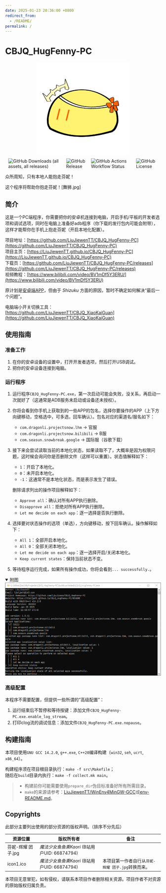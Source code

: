 ```yaml
---
date: 2025-01-23 20:36:00 +0800
redirect_from:
  - /README/
permalink: /
---
```


# CBJQ_HugFenny-PC

<div style="align-items: center; justify-content: center; display: flex; margin: 10px;">
    <img src="res/icons_pic/芬妮-辉耀 团子.png" style=" max-height: 300px; height: 100%; aspect-ratio: 1; width: auto;"/>
</div>

<div style="align-items: center; justify-content: center; display: flex; margin: 10px; gap: 10px">
   <img alt="GitHub Downloads (all assets, all releases)" src="https://img.shields.io/github/downloads/LiuJiewenTT/CBJQ_HugFenny-PC/total">
   <img alt="GitHub Release" src="https://img.shields.io/github/v/release/LiuJiewenTT/CBJQ_HugFenny-PC">
   <img alt="GitHub Actions Workflow Status" src="https://img.shields.io/github/actions/workflow/status/LiuJiewenTT/CBJQ_HugFenny-PC/jekyll-gh-pages.yml">
   <img alt="GitHub License" src="https://img.shields.io/github/license/LiuJiewenTT/CBJQ_HugFenny-PC">
</div>

众所周知，只有本地人能抱走芬妮！

这个程序将帮助你抱走芬妮！[舞狮.jpg]


## 简介

这是一个PC端程序，你需要把你的安卓机连接到电脑，开启手机/平板的开发者选项和调试选项，同时在电脑上准备好adb程序（你下载的发行包内可能会附带），这样才能帮你在手机上抱走芬妮（开启本地化配置）。


项目地址：[https://github.com/LiuJiewenTT/CBJQ_HugFenny-PC](https://github.com/LiuJiewenTT/CBJQ_HugFenny-PC)<br>
项目主页：[https://LiuJiewenTT.github.io/CBJQ_HugFenny-PC](https://LiuJiewenTT.github.io/CBJQ_HugFenny-PC)<br>
下载页：[https://github.com/LiuJiewenTT/CBJQ_HugFenny-PC/releases](https://github.com/LiuJiewenTT/CBJQ_HugFenny-PC/releases)<br>
视频教程：[https://www.bilibili.com/video/BV1mDf5Y3ERU/](https://www.bilibili.com/video/BV1mDf5Y3ERU)


原计划是[安卓端APP](https://github.com/LiuJiewenTT/CBJQ_HugFenny)，但由于 *Shizuku* 方面的原因，暂时不确定如何解决“最后一个问题”。

电脑端小开关切换工具：[https://github.com/LiuJiewenTT/CBJQ_XiaoKaiGuan](https://github.com/LiuJiewenTT/CBJQ_XiaoKaiGuan)


## 使用指南

### 准备工作

1. 在你的安卓设备的设置中，打开开发者选项，然后打开USB调试。
2. 把你的安卓设备连接到电脑。

### 运行程序

1. 运行程序`CBJQ_HugFenny-PC.exe`，第一次启动可能会失败，没关系，再启动一次就好了（这通常是ADB服务未启动或设备还未授权）。
2. 你将会看到你手机上获取到的一些APP的包名，选择你要操作的APP（上下方向键移动，空格选中，可多选，回车确认）。包名对应的渠道名/服名如下：
   - `com.dragonli.projectsnow.lhm` -> 官服
   - `com.dragonli.projectsnow.bilibili` -> B服
   - `com.seasun.snowbreak.google` -> 国际服（谷歌下载）
3. 接下来会尝试读取当前的本地化状态，如果读取不了，大概率是因为权限问题，这时候会询问你是否删除文件（这样可以重置）。状态值解释如下：
   - `1`：开启了本地化。
   - `0`：未开启本地化。
   - `-1`：这通常不是本地化状态，而是表示发生了错误。

   删除请求列出的操作项目解释如下：
   - `Approve all`：确认对所有APP执行删除。
   - `Disapprove all`：拒绝对所有APP执行删除。
   - `Let me decide on each app`：逐一选择是否执行删除。
4. 选择要对状态操作的选项（单选），方向键移动，按下回车确认。操作解释如下：
   - `All 1`：全部开启本地化。
   - `All 0`：全部关闭本地化。
   - `Let me decide on each app`：逐一选择开启/关闭本地化。
   - `Keep current states`：保持当前状态不变。
5. 等待程序运行完成，如果所有操作成功，你将会看到`... successfully.`。

<details open><summary>附图</summary>
    <img src="res/使用示例图1.png" alt="res/使用示例图1.png" style="max-width: 100%; height: auto;">
</details>


### 高级配置

本程序不需要配置，但提供一些所谓的“高级配置”：

1. 运行结束后不暂停和等待按键：添加文件`CBJQ_HugFenny-PC.exe.enable_log_stream`。
2. 打印clog流的调试信息：添加文件`CBJQ_HugFenny-PC.exe.nopause`。


## 构建指南

本项目使用`GNU GCC 14.2.0`, `g++.exe`, `C++20`编译构建（`win32`, `seh`, `ucrt`, `x86_64`）。

构建程序须在项目根目录执行：`make -f src\Makefile`；<br>
随后在`build`目录内执行：`make -f collect.mk main`。

> - 构建前你可能需要使用`prepare_dir`伪目标准备好所有所需目录。
> - `make`的来源请参考：[LiuJiewenTT/WinEnv4MinGW-GCC](https://github.com/LiuJiewenTT/WinEnv4MinGW-GCC)或[env-README.md](env-README.md)。

## Copyrights

此部分主要列出使用的部分资源的版权声明。（排序不分先后）

| 资源位置           | 版权所有者                                   | 备注                                           |
| ------------------ | -------------------------------------------- | ---------------------------------------------- |
| 芬妮-辉耀 团子.jpg | *魔法少女鱼鱼熏Kaori* (B站用户UID: 66874794) |                                                |
| icon1.ico          | *魔法少女鱼鱼熏Kaori* (B站用户UID: 66874794) | 本项目第一作者自行从`芬妮-辉耀 团子.jpg`转换而来。 |

本项目无意冒犯，如有侵权，请联系本项目作者删除相关资源。项目作者不对资源的原始版权归属负责。
